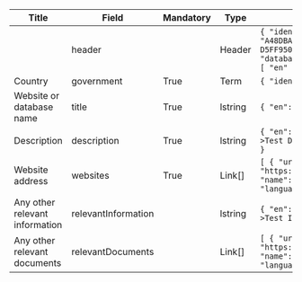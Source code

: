 <script>
import { onMounted } from "vue";
import { getClearingHouseFromUrl } from "@/utils/helpers"

export default {
  setup() {
    onMounted(() => {
      const anchors = document.querySelectorAll("td a");

      anchors.forEach((anchor) => {
        const href = anchor.getAttribute("href"); 
        const newHref = `/${getClearingHouseFromUrl(location.href)}` + href; 
        anchor.setAttribute("href", newHref);
      });
    });
  },
};
</script>

<table class="schema-table" style="table-layout: fixed; width: 100%;">
    <thead>
        <tr>
            <th>Title</th>
            <th>Field</th>
            <th>Mandatory</th>
            <th>Type</th>
            <th>Example</th>
        </tr>
    </thead>
    <tbody>
        <tr>
            <td></td>
            <td>header</td>
            <td></td>
            <td>Header</td>
            <td><code>{ "identifier": "A48DBA58-485D-F2EB-1EB7-D5FF950BDD26", "schema": "database", "languages": [ "en" ] }</code></td>
        </tr>
        <tr>
            <td>Country</td>
            <td>government</td>
            <td>True</td>
            <td>Term</td>
            <td><code>{ "identifier": "af" }</code></td>
        </tr>
        <tr>
            <td>Website or database name</td>
            <td>title</td>
            <td>True</td>
            <td>lstring</td>
            <td><code>{ "en": "Test Info" }</code></td>
        </tr>
        <tr>
            <td>Description</td>
            <td>description</td>
            <td>True</td>
            <td>lstring</td>
            <td><code>{ "en": "&lt;div&gt;&lt;!--block--&gt;Test Description&lt;/div&gt;" }</code></td>
        </tr>
        <tr>
            <td>Website address</td>
            <td>websites</td>
            <td>True</td>
            <td>Link[]</td>
            <td><code>[ { "url": "https://www.google.com", "name": "Google", "language": "en" } ]</code></td>
        </tr>
        <tr>
            <td>Any other relevant information</td>
            <td>relevantInformation</td>
            <td></td>
            <td>lstring</td>
            <td><code>{ "en": "&lt;div&gt;&lt;!--block--&gt;Test Info&lt;/div&gt;" }</code></td>
        </tr>
        <tr>
            <td>Any other relevant documents</td>
            <td>relevantDocuments</td>
            <td></td>
            <td>Link[]</td>
            <td><code>[ { "url": "https://www.google.com", "name": "Google", "language": "en" } ]</code></td>
        </tr>
    </tbody>
</table>
